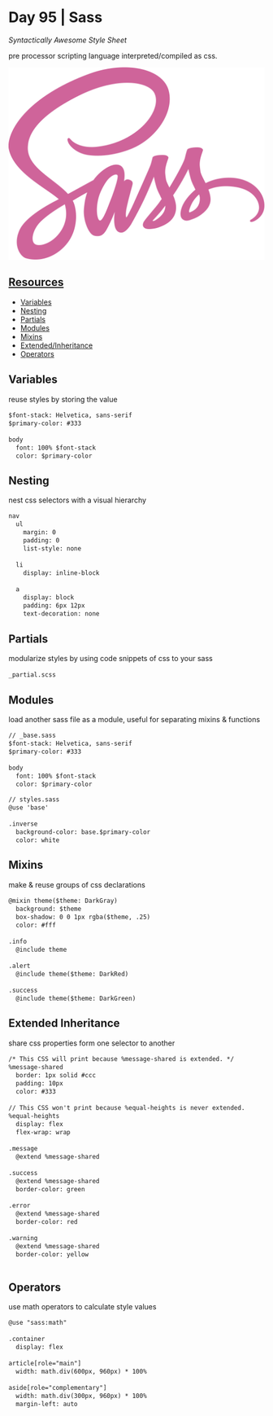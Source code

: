 # Day 95 | Sass

_Syntactically Awesome Style Sheet_

pre processor scripting language interpreted/compiled as css.

[![sass logo](./logo.svg)][1]

[1]: https://sass-lang.com/

## [Resources][1]

- [Variables](#variables)
- [Nesting](#nesting)
- [Partials](#partials)
- [Modules](#modules)
- [Mixins](#mixins)
- [Extended/Inheritance](#extended-inheritance)
- [Operators](#operators)

## Variables

reuse styles by storing the value

```
$font-stack: Helvetica, sans-serif
$primary-color: #333

body
  font: 100% $font-stack
  color: $primary-color

```

## Nesting

nest css selectors with a visual hierarchy

```
nav
  ul
    margin: 0
    padding: 0
    list-style: none

  li
    display: inline-block

  a
    display: block
    padding: 6px 12px
    text-decoration: none

```

## Partials

modularize styles by using code snippets of css to your sass

`_partial.scss`

## Modules

load another sass file as a module, useful for separating mixins & functions

```
// _base.sass
$font-stack: Helvetica, sans-serif
$primary-color: #333

body
  font: 100% $font-stack
  color: $primary-color

```

```
// styles.sass
@use 'base'

.inverse
  background-color: base.$primary-color
  color: white

```

## Mixins

make & reuse groups of css declarations

```
@mixin theme($theme: DarkGray)
  background: $theme
  box-shadow: 0 0 1px rgba($theme, .25)
  color: #fff

.info
  @include theme

.alert
  @include theme($theme: DarkRed)

.success
  @include theme($theme: DarkGreen)

```

## Extended Inheritance

share css properties form one selector to another

```
/* This CSS will print because %message-shared is extended. */
%message-shared
  border: 1px solid #ccc
  padding: 10px
  color: #333

// This CSS won't print because %equal-heights is never extended.
%equal-heights
  display: flex
  flex-wrap: wrap

.message
  @extend %message-shared

.success
  @extend %message-shared
  border-color: green

.error
  @extend %message-shared
  border-color: red

.warning
  @extend %message-shared
  border-color: yellow


```

## Operators

use math operators to calculate style values

```
@use "sass:math"

.container
  display: flex

article[role="main"]
  width: math.div(600px, 960px) * 100%

aside[role="complementary"]
  width: math.div(300px, 960px) * 100%
  margin-left: auto

```

